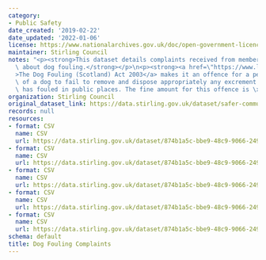```yaml
---
category:
- Public Safety
date_created: '2019-02-22'
date_updated: '2022-01-06'
license: https://www.nationalarchives.gov.uk/doc/open-government-licence/version/3/
maintainer: Stirling Council
notes: "<p><strong>This dataset details complaints received from members of the public\
  \ about dog fouling.</strong></p>\n<p><strong><a href=\"https://www.legislation.gov.uk/asp/2003/12/contents\"\
  >The Dog Fouling (Scotland) Act 2003</a> makes it an offence for a person in charge\
  \ of a dog to fail to remove and dispose appropriately any excrement after the dog\
  \ has fouled in public places. The fine amount for this offence is \xA380.</strong></p>"
organization: Stirling Council
original_dataset_link: https://data.stirling.gov.uk/dataset/safer-communities
records: null
resources:
- format: CSV
  name: CSV
  url: https://data.stirling.gov.uk/dataset/874b1a5c-bbe9-48c9-9066-2492e96349fa/resource/2a0c99be-a8e5-4eb5-bc0a-ca5b0e339e06/download/20190910-dog-fouling-notices-01.04.2018-to-31.03.2019.csv
- format: CSV
  name: CSV
  url: https://data.stirling.gov.uk/dataset/874b1a5c-bbe9-48c9-9066-2492e96349fa/resource/4b9dbb63-868e-4b6f-8bb6-5c27c039884d/download/20210201-dog-fouling-notices-01.04.2019-to-31.03.2020.csv
- format: CSV
  name: CSV
  url: https://data.stirling.gov.uk/dataset/874b1a5c-bbe9-48c9-9066-2492e96349fa/resource/a04c17fe-aeed-4293-8d60-3c14011accc6/download/20190910-dog-fouling-notices-01.04.2017-to-31.03.2018.csv
- format: CSV
  name: CSV
  url: https://data.stirling.gov.uk/dataset/874b1a5c-bbe9-48c9-9066-2492e96349fa/resource/99e46798-c811-4548-9e83-c7183b03dbb4/download/20210510-dog-fouling-notices-01.04.2020-to-31.03.2021-v1.0.csv
- format: CSV
  name: CSV
  url: https://data.stirling.gov.uk/dataset/874b1a5c-bbe9-48c9-9066-2492e96349fa/resource/940afe35-7c79-4f06-b763-eb156f5f7078/download/20220106-dog-fouling-notices-01.04.2021-to-31.03.2022-v1.0.csv
schema: default
title: Dog Fouling Complaints
---
```

